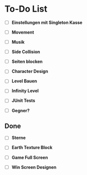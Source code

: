 # To-Do List

- [ ] **Einstellungen mit Singleton Kasse**
- [ ] **Movement**
- [ ] **Musik**
- [ ] **Side Collision**
- [ ] **Seiten blocken**
- [ ] **Character Design**
- [ ] **Level Bauen**
- [ ] **Infinity Level**
- [ ] **JUnit Tests**
- [ ] **Gegner?**


## Done
- [ ] **Sterne**
- [ ] **Earth Texture Block**
- [ ] **Game Full Screen**
- [ ] **Win Screen Designen**

